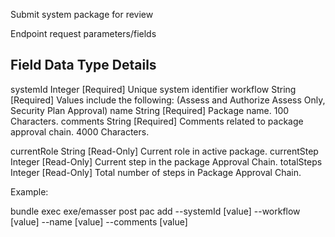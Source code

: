 Submit system package for review

Endpoint request parameters/fields

Field         Data Type  Details
-------------------------------------------------------------------------------------------------
systemId      Integer    [Required] Unique system identifier 
workflow      String     [Required] Values include the following: (Assess and Authorize
                                    Assess Only, Security Plan Approval)
name          String     [Required] Package name. 100 Characters.
comments      String     [Required] Comments related to package approval chain. 4000 Characters.

currentRole   String     [Read-Only] Current role in active package.
currentStep   Integer    [Read-Only] Current step in the package Approval Chain.
totalSteps    Integer    [Read-Only] Total number of steps in Package Approval Chain.


Example:

bundle exec exe/emasser post pac add --systemId [value] --workflow [value] --name [value] --comments [value]
